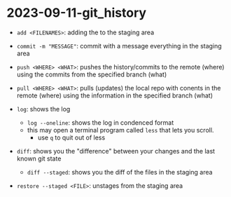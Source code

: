 # 2023-09-11-git_history

- `add <FILENAMES>`: adding the <FILENAMES> to the staging area
- `commit -m "MESSAGE"`: commit with a message everything in the staging area
- `push <WHERE> <WHAT>`: pushes the history/commits to the remote (where) using the commits from the specified branch (what)
- `pull <WHERE> <WHAT>`: pulls (updates) the local repo with conents in the remote (where) using the information in the specified branch (what)

- `log`: shows the log
    - `log --oneline`: shows the log in condenced format
    - this may open a terminal program called `less` that lets you scroll.
      - use `q` to quit out of less

- `diff`: shows you the "difference" between your changes and the last known git state
  - `diff --staged`: shows you the diff of the files in the staging area

- `restore --staged <FILE>`: unstages <FILE> from the staging area
